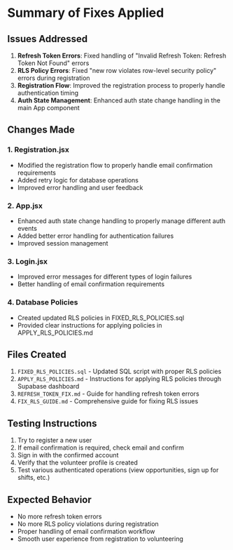 # Summary of Fixes Applied

## Issues Addressed

1. **Refresh Token Errors**: Fixed handling of "Invalid Refresh Token: Refresh Token Not Found" errors
2. **RLS Policy Errors**: Fixed "new row violates row-level security policy" errors during registration
3. **Registration Flow**: Improved the registration process to properly handle authentication timing
4. **Auth State Management**: Enhanced auth state change handling in the main App component

## Changes Made

### 1. Registration.jsx
- Modified the registration flow to properly handle email confirmation requirements
- Added retry logic for database operations
- Improved error handling and user feedback

### 2. App.jsx
- Enhanced auth state change handling to properly manage different auth events
- Added better error handling for authentication failures
- Improved session management

### 3. Login.jsx
- Improved error messages for different types of login failures
- Better handling of email confirmation requirements

### 4. Database Policies
- Created updated RLS policies in FIXED_RLS_POLICIES.sql
- Provided clear instructions for applying policies in APPLY_RLS_POLICIES.md

## Files Created

1. `FIXED_RLS_POLICIES.sql` - Updated SQL script with proper RLS policies
2. `APPLY_RLS_POLICIES.md` - Instructions for applying RLS policies through Supabase dashboard
3. `REFRESH_TOKEN_FIX.md` - Guide for handling refresh token errors
4. `FIX_RLS_GUIDE.md` - Comprehensive guide for fixing RLS issues

## Testing Instructions

1. Try to register a new user
2. If email confirmation is required, check email and confirm
3. Sign in with the confirmed account
4. Verify that the volunteer profile is created
5. Test various authenticated operations (view opportunities, sign up for shifts, etc.)

## Expected Behavior

- No more refresh token errors
- No more RLS policy violations during registration
- Proper handling of email confirmation workflow
- Smooth user experience from registration to volunteering